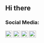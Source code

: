 ## Hi there

### Social Media:
[<img align="left" alt="1" width="22px" src="https://simpleicons.org/icons/steam.svg" />][steam]
[<img align="left" alt="2" width="22px" src="https://simpleicons.org/icons/instagram.svg" />][instagram]
[<img align="left" alt="3" width="22px" src="https://simpleicons.org/icons/discord.svg" />][discord]
[<img align="left" alt="4" width="22px" src="https://simpleicons.org/icons/youtube.svg" />][youtube]
<br />


[steam]: https://steamcommunity.com/id/theryc
[youtube]: https://www.youtube.com/channel/AbbraAdikya
[instagram]: https://instagram.com/abbraadikya
[discord]: https://discord.gg/n7mQY9HKep

